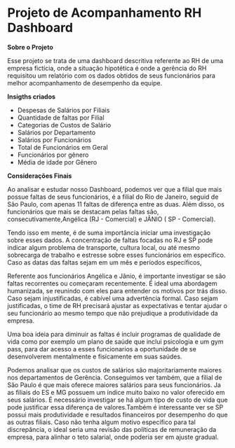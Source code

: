 # Projeto de Acompanhamento RH Dashboard

**Sobre o Projeto** 

Esse projeto se trata de uma dashboard descritiva referente ao RH de uma empresa fictícia, onde a situação hipotética é onde a gerência do RH requisitou um relatório com os dados obtidos de seus funcionários para melhor acompanhamento de desempenho da equipe. 

**Insigths criados**

- Despesas de Salários por Filiais
- Quantidade de faltas por Filial
- Categorias de Custos de Salário
- Salários por Departamento
- Salários por Funcionários
- Total de Funcionários em Geral
- Funcionários por gênero
- Média de idade por Gênero

**Considerações Finais**

Ao analisar e estudar nosso Dashboard, podemos ver que a filial que mais possue faltas de seus funcionários, é a filial do Rio de Janeiro, seguid de São Paulo, com apenas 11 faltas de diferença entre as duas. Além disso, os funcionários que mais se destacam pelas faltas são, consecutivamente,Angélica (RJ - Comercial) e JÂNIO ( SP - Comercial). 

Tendo isso em mente, é de suma importância iniciar uma investigação sobre esses dados. A concentração de faltas focadas no RJ e SP pode indicar algum problema de transporte, cultura local, ou até mesmo sobrecarga de trabalho e estresse sobre esses funcionários em específico. Caso as datas das faltas sejam em um mês e períodos específicos,  

Referente aos funcionários Angélica e Jânio, é importante investigar se são faltas recorrentes ou começaram recentemente. É ideal uma abordagem humanizada, se reunindo com eles para entender os motivos por trás disso. Caso sejam injustificadas, é cabível uma advertência formal. Caso sejam justificadas, o time de RH precisará ajustar as expectativas e tentar ajudar o seu funcionário ao mesmo tempo que não prejudique a produtividade da empresa. 

Uma boa ideia para diminuir as faltas é incluir programas de qualidade de vida como por exemplo um plano de saúde que inclui psicologia e um gym pass, para dar acesso a esses funcionarios a oportunidade de se desenvolverem mentalmente e fisícamente em suas saúdes.

Podemos analisar que os custos de salários são majoritariamente maiores nos departamentos de Gerência. Conseguimos ver também, que a filial de São Paulo é que mais oferece maiores salários para seus funcionários. Ja as filiais do ES e MG possuem um índice muito baixo no valor oferecido em seus salários. É necessário investigar se há algum tipo de custo de vida que pode justificar essa diferença de valores.Também é interessante ver se SP possui mais produtividade e resultados financeiros por desempenho do que as outras filiais. Caso não tenha algum motivo específico para tal discrepância, o ideal seria uma revisão das políticas de remuneração da empresa, para alinhar o teto salarial, onde poderia ser em ajuste gradual.





